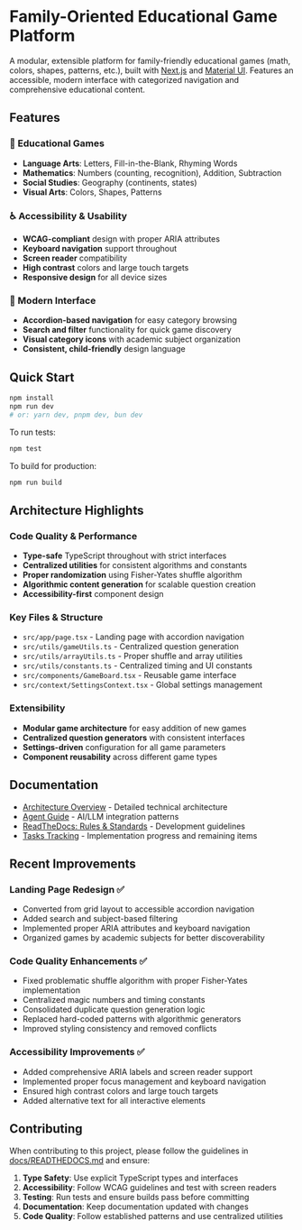 # Family-Oriented Educational Game Platform

A modular, extensible platform for family-friendly educational games (math, colors, shapes, patterns, etc.), built with [Next.js](https://nextjs.org) and [Material UI](https://mui.com/). Features an accessible, modern interface with categorized navigation and comprehensive educational content.

## Features

### 🎯 Educational Games
- **Language Arts**: Letters, Fill-in-the-Blank, Rhyming Words
- **Mathematics**: Numbers (counting, recognition), Addition, Subtraction
- **Social Studies**: Geography (continents, states)
- **Visual Arts**: Colors, Shapes, Patterns

### ♿ Accessibility & Usability
- **WCAG-compliant** design with proper ARIA attributes
- **Keyboard navigation** support throughout
- **Screen reader** compatibility
- **High contrast** colors and large touch targets
- **Responsive design** for all device sizes

### 🎨 Modern Interface
- **Accordion-based navigation** for easy category browsing
- **Search and filter** functionality for quick game discovery
- **Visual category icons** with academic subject organization
- **Consistent, child-friendly** design language

## Quick Start

```bash
npm install
npm run dev
# or: yarn dev, pnpm dev, bun dev
```

To run tests:
```bash
npm test
```

To build for production:
```bash
npm run build
```

## Architecture Highlights

### Code Quality & Performance
- **Type-safe** TypeScript throughout with strict interfaces
- **Centralized utilities** for consistent algorithms and constants
- **Proper randomization** using Fisher-Yates shuffle algorithm
- **Algorithmic content generation** for scalable question creation
- **Accessibility-first** component design

### Key Files & Structure
- `src/app/page.tsx` - Landing page with accordion navigation
- `src/utils/gameUtils.ts` - Centralized question generation
- `src/utils/arrayUtils.ts` - Proper shuffle and array utilities
- `src/utils/constants.ts` - Centralized timing and UI constants
- `src/components/GameBoard.tsx` - Reusable game interface
- `src/context/SettingsContext.tsx` - Global settings management

### Extensibility
- **Modular game architecture** for easy addition of new games
- **Centralized question generators** with consistent interfaces
- **Settings-driven** configuration for all game parameters
- **Component reusability** across different game types

## Documentation

- [Architecture Overview](docs/architecture.md) - Detailed technical architecture
- [Agent Guide](docs/agents.md) - AI/LLM integration patterns
- [ReadTheDocs: Rules & Standards](docs/READTHEDOCS.md) - Development guidelines
- [Tasks Tracking](tasks.md) - Implementation progress and remaining items

## Recent Improvements

### Landing Page Redesign ✅
- Converted from grid layout to accessible accordion navigation
- Added search and subject-based filtering
- Implemented proper ARIA attributes and keyboard navigation
- Organized games by academic subjects for better discoverability

### Code Quality Enhancements ✅
- Fixed problematic shuffle algorithm with proper Fisher-Yates implementation
- Centralized magic numbers and timing constants
- Consolidated duplicate question generation logic
- Replaced hard-coded patterns with algorithmic generators
- Improved styling consistency and removed conflicts

### Accessibility Improvements ✅
- Added comprehensive ARIA labels and screen reader support
- Implemented proper focus management and keyboard navigation
- Ensured high contrast colors and large touch targets
- Added alternative text for all interactive elements

## Contributing

When contributing to this project, please follow the guidelines in [docs/READTHEDOCS.md](docs/READTHEDOCS.md) and ensure:

1. **Type Safety**: Use explicit TypeScript types and interfaces
2. **Accessibility**: Follow WCAG guidelines and test with screen readers
3. **Testing**: Run tests and ensure builds pass before committing
4. **Documentation**: Keep documentation updated with changes
5. **Code Quality**: Follow established patterns and use centralized utilities

